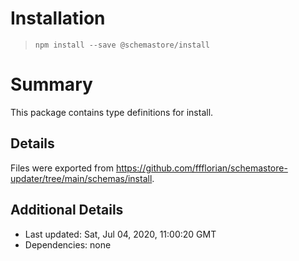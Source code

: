 # Installation
> `npm install --save @schemastore/install`

# Summary
This package contains type definitions for install.

## Details
Files were exported from https://github.com/ffflorian/schemastore-updater/tree/main/schemas/install.

## Additional Details
* Last updated: Sat, Jul 04, 2020, 11:00:20 GMT
* Dependencies: none
